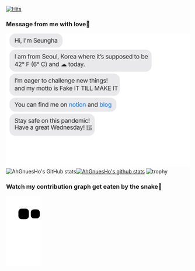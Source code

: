[![Hits](https://hits.seeyoufarm.com/api/count/incr/badge.svg?url=https%3A%2F%2Fgithub.com%2Fseungha-o&count_bg=%2379C83D&title_bg=%23555555&icon=&icon_color=%23E7E7E7&title=hits&edge_flat=false)](https://hits.seeyoufarm.com)

### Message from me with love💪
![chat_svg](https://github.com/AhGnuesHo/AhGnuesHo/blob/main/chat.svg)
![AhGnuesHo's GitHub stats](https://github-readme-stats.vercel.app/api?username=AhGnuesHo&show_icons=true&theme=cobalt2)[![AhGnuesHo's github stats](https://github-readme-stats.vercel.app/api/top-langs/?username=AhGnuesHo&show_icons=true&hide_border=true&title_color=004386&icon_color=004386&layout=compact)](https://github.com/AhGnuesHo)
![trophy](https://github-profile-trophy.vercel.app/?username=AhGnuesHo)
### Watch my contribution graph get eaten by the snake🐍
![snake svg](https://github.com/AhGnuesHo/AhGnuesHo/blob/output/github-contribution-grid-snake.svg)
